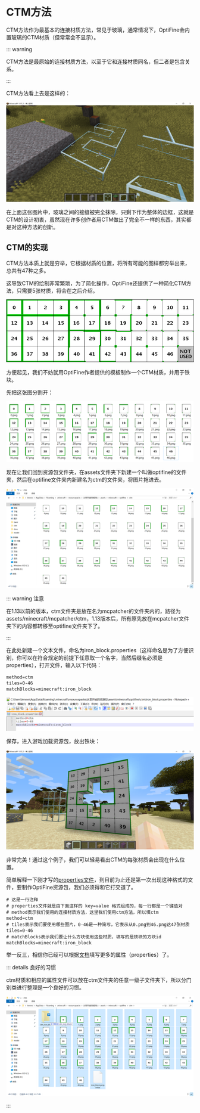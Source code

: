 # CTM方法

CTM方法作为最基本的连接材质方法，常见于玻璃，通常情况下，OptiFine会内置玻璃的CTM材质（但常常会不显示）。

::: warning

CTM方法是最原始的连接材质方法，以至于它和连接材质同名，但二者是包含关系。

:::

CTM方法看上去是这样的：

![image-20200709102204833](ctm.assets/image-20200709102204833.png)

在上面这张图片中，玻璃之间的接缝被完全抹除，只剩下作为整体的边框，这就是CTM的设计初衷，虽然现在许多创作者用CTM做出了完全不一样的东西，其实都是对这种方法的创新。

## CTM的实现

CTM方法本质上就是穷举，它根据材质的位置，将所有可能的图样都穷举出来，总共有47种之多。

这导致CTM的绘制非常繁琐，为了简化操作，OptiFine还提供了一种简化CTM方法，只需要5张材质，将会在之后介绍。

![](ctm.assets/ctm_template.png)

方便起见，我们不妨就用OptiFine作者提供的模板制作一个CTM材质，并用于铁块。

先把这张图分割开：

![image-20200707212143792](ctm.assets/image-20200707212143792.png)

现在让我们回到资源包文件夹，在assets文件夹下新建一个叫做optifine的文件夹，然后在optifine文件夹内新建名为ctm的文件夹，将图片拖进去。

![image-20200707215740759](ctm.assets/image-20200707215740759.png)

::: warning 注意

在1.13以前的版本，ctm文件夹是放在名为mcpatcher的文件夹内的，路径为assets/minecraft/mcpatcher/ctm，1.13版本后，所有原先放在mcpatcher文件夹下的内容都转移至optifine文件夹下了。

:::

在此处新建一个文本文件，命名为iron_block.properties（这样命名是为了方便识别，你可以在符合规定的前提下任意取一个名字，当然后缀名必须是properties），打开文件，输入以下代码：

```properties
method=ctm
tiles=0-46
matchBlocks=minecraft:iron_block
```

![](ctm.assets/image-20200707221121651.png)

保存，进入游戏加载资源包，放出铁块：

![image-20200708103746753](ctm.assets/image-20200708103746753.png)

非常完美！通过这个例子，我们可以轻易看出CTM的每张材质会出现在什么位置。

简单解释一下刚才写的[properties文件](https://zh.wikipedia.org/wiki/.properties)，到目前为止还是第一次出现这种格式的文件，要制作OptiFine资源包，我们必须得和它打交道了。

```properties
# 这是一行注释
# properties文件就是由下面这样的 key=value 格式组成的，每一行都是一个键值对
# method表示我们使用的连接材质方法，这里我们使用ctm方法，所以填ctm
method=ctm
# tiles表示我们要使用哪些图片，0-46是一种简写，它表示从0.png到46.png这47张材质
tiles=0-46
# matchBlocks表示我们要让什么方块使用这些材质，填写的是铁块的方块id
matchBlocks=minecraft:iron_block
```

举一反三，相信你已经可以根据[文档](https://www.mcbbs.net/forum.php?mod=viewthread&tid=896135&page=1#pid15602841)填写更多的属性（properties）了。

::: details 良好的习惯

ctm材质和相应的属性文件可以放在ctm文件夹的任意一级子文件夹下，所以分门别类进行整理是一个良好的习惯。

![image-20200708104238452](ctm.assets/image-20200708104238452.png)

:::

<br/><br/><Vssue/>